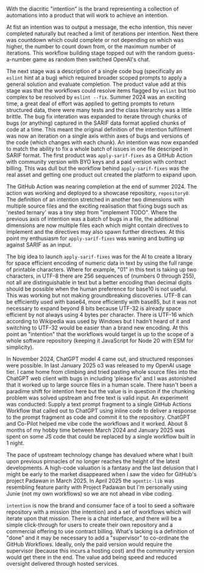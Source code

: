 With the diacritic "intentïon" is the brand representing a collection of automations into a product that will work to
achieve an intention.

At fist an intention was to output a message, the echo intention, this never completed naturally
but reached a limit of iterations per intention. Next there was countdown which could complete or not depending on
which was higher, the number to count down from, or the maximum number of iterations. This workflow building stage
topped out with the random guess-a-number game as random then switched OpenAI's chat.

The next stage was a description of a single code bug (specifically an `eslint` hint at a bug) which required broader
scoped prompts to apply a general solution and evaluate completion. The product value add at this stage was that the
workflows could resolve items flagged by `eslint` but too complex to be resolved by `eslint --fix`. Summer 2024 was an exciting
time, a great deal of effort was applied to getting prompts to return structured data, there were many tests and 
the class hierarchy was a little brittle. The bug fix interation was expanded to iterate through chunks of bugs (or anything)
captured in the SARIF data format applied chunks of code at a time. This meant the original definition of the intention
fulfilment was now an iteration on a single axis within axes of bugs and versions of the code (which changes with each chunk).
An intention was now expanded to match the ability to fix a whole batch of issues in one file descriped in SARIF format.
The first product was `apply-sarif-fixes` as a GitHub Action with community version with BYO keys and a paid version with
contract billing. This was dull but the workflow behind `apply-sarif-fixes` was the real asset and getting one product
out created the platform to expand upon.

The GitHub Action was nearing completion at the end of summer 2024. The action was working and deployed to a showcase
repository, `repository0`. The definition of an intention stretched in another two dimensions with multiple source
files and the exciting realisation that fixing bugs such as 'nested ternary' was a tiny step from "implement TODO".
Where the previous axis of intention was a batch of bugs in a file, the additional dimensions are now multiple files
each which might contain directives to implement and the directives may also spawn further directives. At this point
my enthusiasm for `apply-sarif-fixes` was waning and butting up against SARIF as an input.

The big idea to launch `apply-sarif-fixes` was for the AI to create a library for space efficient encoding of numeric 
data in text by using the full range of printable characters. Where for example, "01" in this text is taking up two 
characters, in UTF-8 there are 256 sequences of (numbers 0 through 255), not all are distinguishable in text but a better
encoding than decimal digits should be possible when the human preference for base10 is not useful. This was working but
not making groundbreaking discoveries. UTF-8 can be efficiently used with base64, more efficiently with base85, but it
was not necessary to expand beyond 8 bits because UTF-32 is already space efficient by not always using 4 bytes per
character. There is UTF-16 which according to Wikipedia was used by Windows but I hadn't heard of it and switching to
UTF-32 would be easier than a brand new encoding. At this point an "intention" that the workflows would target is up to
the scope of a whole software repository (keeping it JavaScript for Node 20 with ESM for simplicity).

In November 2024, ChatGPT model 4 came out, and structured responses were possible. In last January 2025 o3 was
released to my OpenAI usage tier. I came home from climbing and tried pasting whole source files into the ChatGPT web
client with bugs in including 'please fix' and I was astonished that it worked up to large source files in a human scale.
There hasn't been a paradime shift for intentïon here but the value is in question if the chunking problem was solved
upstream and free text is valid input. An experiment was conducted: Supply a text prompt fragment to a single GitHub
Actions Workflow that called out to ChatGPT using inline code to deliver a response to the prompt fragment as code and
commit it to the repository. ChatGPT and Co-Pilot helped me vibe code the workflows and it worked. About 8 months of
my hobby time between March 2024 and January 2025 was spent on some JS code that could be replaced by a single workflow
built in 1 night.

The pace of upstream technology change has devalued where what I built upon previous pinnacles of no longer reaches
the height of the latest developments. A high-code valuation is a fantasy and the last delusion that I might be early
to the market disappeared when I saw the video for GitHub's project Padawan in March 2025. In April 2025 the `agentic-lib`
was resembling feature parity with Project Padawan but I'm personally using Junie (not my own workflows) so we are not
ahead in vibe coding. 

`intentïon` is now the brand and consumer face of a tool to seed a software repository with a mission (the intention)
and a set of workflows which will iterate upon that mission. There is a chat interface, and there will be a simple
click-through for users to create their own repository and a commercial offering to use contract billing. What's lacking
is a definition of "done" and it may be necessary to add a "supervisor" to co-ordinate the GitHub Workflows. Ideally, 
only the paid version would require the supervisor (because this incurs a hosting cost) and the community version
would get there in the end. The value add being speed and reduced oversight delivered through hosted services.
